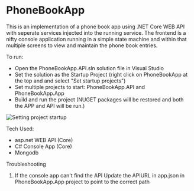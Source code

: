 # PhoneBookApp

This is an implementation of a phone book app using .NET Core WEB API with seperate services injected into the running service.
The frontend is a nifty console application running in a simple state machine and within that multiple screens to view and maintain the phone book entries.

To run:
 - Open the PhoneBookApp.API.sln solution file in Visual Studio
 - Set the solution as the Startup Project (right click on PhoneBookApp at the top and and select "Set startup projects")
 - Set multiple projects to start: PhoneBookApp.API and PhoneBookApp.App
 - Build and run the project (NUGET packages will be restored and both the APP and API will be run.)
 
 ![Setting project startup](https://i.imgur.com/pSLnIAP.png)
 
 Tech Used:
  - asp.net WEB API (Core)
  - C# Console App (Core)
  - Mongodb
 
Troubleshooting
1. If the console app can't find the API 
Update the APIURL in app.json in PhoneBookApp.App project to point to the correct path
